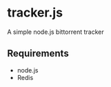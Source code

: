 tracker.js
==========

A simple node.js bittorrent tracker

Requirements
------------

* node.js
* Redis



